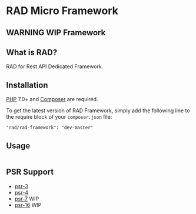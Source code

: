 RAD Micro Framework
==========================

## WARNING WIP Framework

## What is RAD?
RAD for Rest API Dedicated Framework.

## Installation

[PHP](https://php.net) 7.0+ and [Composer](https://getcomposer.org) are required.

To get the latest version of RAD Framework, simply add the following line to the require block of your `composer.json` file:

```
"rad/rad-framework": "dev-master"
```

## Usage

```php


```

## PSR Support

* [psr-3](http://www.php-fig.org/psr/psr-3/)
* [psr-4](http://www.php-fig.org/psr/psr-4/)
* [psr-7](http://www.php-fig.org/psr/psr-7/) WIP
* [psr-16](http://www.php-fig.org/psr/psr-16/) WIP



